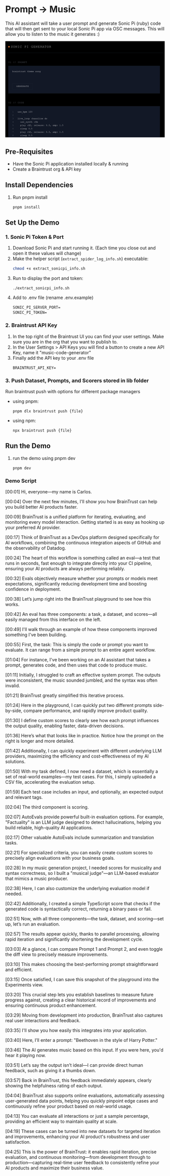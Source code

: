 # Prompt -> Music
This AI assistant will take a user prompt and generate Sonic Pi (ruby) code that will then get sent to your local Sonic Pi app via OSC messages. This will allow you to listen to the music it generates :)

![Screenshot of App](public/screenshot.png)

## Pre-Requisites
- Have the Sonic Pi application installed locally & running
- Create a Braintrust org & API key

## Install Dependencies
1. Run pnpm install
    ```
    pnpm install
    ```
## Set Up the Demo

### 1. Sonic Pi Token & Port

1. Download Sonic Pi and start running it. (Each time you close out and open it these values will change)
2. Make the helper script (`extract_spider_log_info.sh`) executable:
   ```bash
   chmod +x extract_sonicpi_info.sh
   ```
3. Run to display the port and token:
    ```
    ./extract_sonicpi_info.sh
    ```
4. Add to .env file (rename .env.example)
    ```
    SONIC_PI_SERVER_PORT= 
    SONIC_PI_TOKEN= 
    ```

### 2. Braintrust API Key
1. In the top right of the Braintrust UI you can find your user settings. Make sure you are in the org that you want to publish to.
2. In the User Settings > API Keys you will find a button to create a new API Key, name it "music-code-generator"
3. Finally add the API key to your .env file
    ```
    BRAINTRUST_API_KEY=
    ```

### 3. Push Dataset, Prompts, and Scorers stored in lib folder

Run braintrust push with options for different package managers
  - using pnpm:
    ```
    pnpm dlx braintrust push {file}
    ```
  - using npm:
    ```
    npx braintrust push {file}
    ```

## Run the Demo
1. run the demo using pnpm dev
    ```
    pnpm dev
    ```

### Demo Script

[00:01] Hi, everyone—my name is Carlos.

[00:04] Over the next few minutes, I'll show you how BrainTrust can help you build better AI products faster.

[00:09] BrainTrust is a unified platform for iterating, evaluating, and monitoring every model interaction. Getting started is as easy as hooking up your preferred AI provider.

[00:17] Think of BrainTrust as a DevOps platform designed specifically for AI workflows, combining the continuous integration aspects of GitHub and the observability of Datadog.

[00:24] The heart of this workflow is something called an eval—a test that runs in seconds, fast enough to integrate directly into your CI pipeline, ensuring your AI products are always performing reliably.

[00:32] Evals objectively measure whether your prompts or models meet expectations, significantly reducing development time and boosting confidence in deployment.

[00:38] Let’s jump right into the BrainTrust playground to see how this works.

[00:42] An eval has three components: a task, a dataset, and scores—all easily managed from this interface on the left.

[00:49] I'll walk through an example of how these components improved something I've been building.

[00:55] First, the task: This is simply the code or prompt you want to evaluate. It can range from a simple prompt to an entire agent workflow.

[01:04] For instance, I've been working on an AI assistant that takes a prompt, generates code, and then uses that code to produce music.

[01:11] Initially, I struggled to craft an effective system prompt. The outputs were inconsistent, the music sounded jumbled, and the syntax was often invalid.

[01:21] BrainTrust greatly simplified this iterative process.

[01:24] Here in the playground, I can quickly put two different prompts side-by-side, compare performance, and rapidly improve product quality.

[01:30] I define custom scores to clearly see how each prompt influences the output quality, enabling faster, data-driven decisions.

[01:36] Here’s what that looks like in practice. Notice how the prompt on the right is longer and more detailed.

[01:42] Additionally, I can quickly experiment with different underlying LLM providers, maximizing the efficiency and cost-effectiveness of my AI solutions.

[01:50] With my task defined, I now need a dataset, which is essentially a set of real-world examples—my test cases. For this, I simply uploaded a CSV file, accelerating the evaluation setup.

[01:59] Each test case includes an input, and optionally, an expected output and relevant tags.

[02:04] The third component is scoring.

[02:07] AutoEvals provide powerful built-in evaluation options. For example, "Factuality" is an LLM judge designed to detect hallucinations, helping you build reliable, high-quality AI applications.

[02:17] Other valuable AutoEvals include summarization and translation tasks.

[02:21] For specialized criteria, you can easily create custom scores to precisely align evaluations with your business goals.

[02:28] In my music generation project, I needed scores for musicality and syntax correctness, so I built a "musical judge"—an LLM-based evaluator that mimics a music producer.

[02:38] Here, I can also customize the underlying evaluation model if needed.

[02:42] Additionally, I created a simple TypeScript score that checks if the generated code is syntactically correct, returning a binary pass or fail.

[02:51] Now, with all three components—the task, dataset, and scoring—set up, let’s run an evaluation.

[02:57] The results appear quickly, thanks to parallel processing, allowing rapid iteration and significantly shortening the development cycle.

[03:03] At a glance, I can compare Prompt 1 and Prompt 2, and even toggle the diff view to precisely measure improvements.

[03:10] This makes choosing the best-performing prompt straightforward and efficient.

[03:15] Once satisfied, I can save this snapshot of the playground into the Experiments view.

[03:20] This crucial step lets you establish baselines to measure future progress against, creating a clear historical record of improvements and ensuring continuous product enhancement.

[03:29] Moving from development into production, BrainTrust also captures real user interactions and feedback.

[03:35] I'll show you how easily this integrates into your application.

[03:40] Here, I’ll enter a prompt: "Beethoven in the style of Harry Potter."

[03:46] The AI generates music based on this input. If you were here, you'd hear it playing now.

[03:51] Let’s say the output isn’t ideal—I can provide direct human feedback, such as giving it a thumbs down.

[03:57] Back in BrainTrust, this feedback immediately appears, clearly showing the helpfulness rating of each output.

[04:04] BrainTrust also supports online evaluations, automatically assessing user-generated data points, helping you quickly pinpoint edge cases and continuously refine your product based on real-world usage.

[04:13] You can evaluate all interactions or just a sample percentage, providing an efficient way to maintain quality at scale.

[04:19] These cases can be turned into new datasets for targeted iteration and improvements, enhancing your AI product's robustness and user satisfaction.

[04:25] This is the power of BrainTrust: it enables rapid iteration, precise evaluation, and continuous monitoring—from development through to production—capturing real-time user feedback to consistently refine your AI products and maximize their business value.





